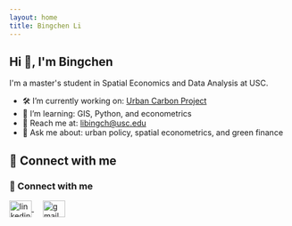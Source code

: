 ```yaml
---
layout: home
title: Bingchen Li
---
```


## Hi 👋, I'm Bingchen

I'm a master's student in Spatial Economics and Data Analysis at USC.

- 🛠 I’m currently working on: [Urban Carbon Project](#)
- 🌱 I’m learning: GIS, Python, and econometrics
- 📮 Reach me at: libingch@usc.edu
- 💬 Ask me about: urban policy, spatial econometrics, and green finance

## 🔗 Connect with me
<h3 align="left" style="border: none;">🔗 Connect with me</h3>
<p align="left">
  <a href="https://linkedin.com/in/bingchen-li-973b83326/" target="_blank">
    <img align="center" src="https://raw.githubusercontent.com/rahuldkjain/github-profile-readme-generator/master/src/images/icons/Social/linked-in-alt.svg" alt="linkedin" height="30" width="40" />
  </a>
  &nbsp;&nbsp;&nbsp;
  <a href="mailto:libingch@usc.edu" target="_blank">
    <img align="center" src="https://img.icons8.com/color/48/000000/gmail--v1.png" alt="gmail" height="30" width="40"/>
  </a>
</p>
